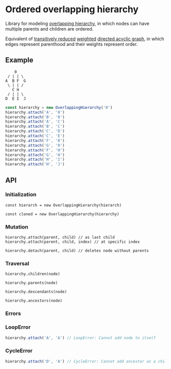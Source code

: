 # Ordered overlapping hierarchy

Library for modeling [overlapping hierarchy](https://en.wikipedia.org/wiki/Hierarchy#Degree_of_branching), in which nodes can have multiple parents and children are ordered.

Equivalent of [transitively reduced](https://en.wikipedia.org/wiki/Transitive_reduction#In_directed_acyclic_graphs) [weighted](https://en.wikipedia.org/wiki/Graph_(discrete_mathematics)#Weighted_graph) [directed acyclic graph](https://en.wikipedia.org/wiki/Directed_acyclic_graph), in which edges represent parenthood and their weights represent order.

## Example

```text
    0
 / | | \
A  B F  G
 \ | | /
   C H
 / | | \
D  E I  J
```

```typescript
const hierarchy = new OverlappingHierarchy('0')
hierarchy.attach('A', '0')
hierarchy.attach('B', '0')
hierarchy.attach('A', 'C')
hierarchy.attach('B', 'C')
hierarchy.attach('C', 'D')
hierarchy.attach('C', 'E')
hierarchy.attach('F', '0')
hierarchy.attach('G', '0')
hierarchy.attach('F', 'H')
hierarchy.attach('G', 'H')
hierarchy.attach('H', 'I')
hierarchy.attach('H', 'J')
```

## API

### Initialization

`const hierarch = new OverlappingHierarchy(hierarch)`

`const cloned = new OverlappingHierarchy(hierarchy)`

### Mutation

`hierarchy.attach(parent, child) // as last child`
`hierarchy.attach(parent, child, index) // at specific index`

`hierarchy.detach(parent, child) // deletes node without parents`

### Traversal

`hierarchy.children(node)`

`hierarchy.parents(node)`

`hierarchy.descendants(node)`

`hierarchy.ancestors(node)`

### Errors

### LoopError

```typescript
hierarchy.attach('A', 'A') // LoopError: Cannot add node to itself
```

### CycleError

```typescript
hierarchy.attach('D', 'A') // CycleError: Cannot add ancestor as a child
```
